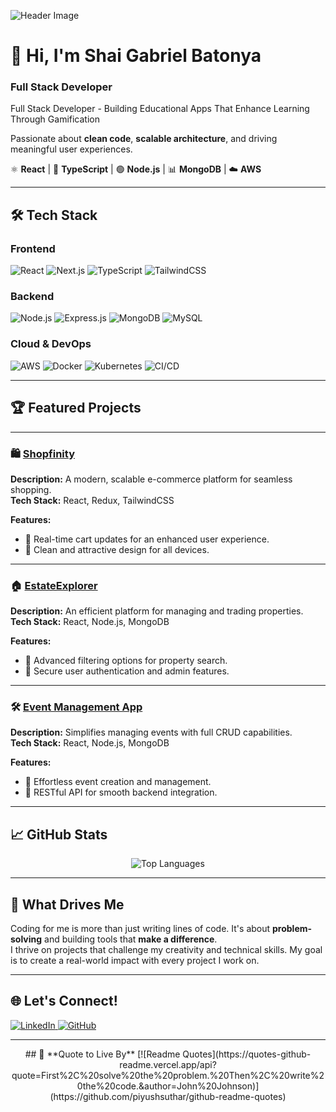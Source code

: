 ![Header Image](https://camo.githubusercontent.com/3cbeb5d020370a717e4b859e2b9bab4c53d57b133164468958639d913703fa5c/68747470733a2f2f63617073756c652d72656e6465722e76657263656c2e6170702f6170693f747970653d776176696e6726636f6c6f723d374139324238266865696768743d3130302673656374696f6e3d686561646572)
# 👋 Hi, I'm **Shai Gabriel Batonya**  
### Full Stack Developer 

Full Stack Developer - Building Educational Apps That Enhance Learning Through Gamification

Passionate about **clean code**, **scalable architecture**, and driving meaningful user experiences. 
 
⚛️ **React** | 📘 **TypeScript** | 🟢 **Node.js** | 📊 **MongoDB** | ☁️ **AWS**    

---    
   
## 🛠 **Tech Stack**   
   
### **Frontend**
<div align="left">
  <img src="https://img.shields.io/badge/React-%2320232a.svg?style=for-the-badge&logo=react&logoColor=%2361DAFB" alt="React" />
  <img src="https://img.shields.io/badge/Next.js-black?style=for-the-badge&logo=next.js&logoColor=white" alt="Next.js" />
  <img src="https://img.shields.io/badge/TypeScript-%23007ACC.svg?style=for-the-badge&logo=typescript&logoColor=white" alt="TypeScript" />
  <img src="https://img.shields.io/badge/TailwindCSS-%2338B2AC.svg?style=for-the-badge&logo=tailwind-css&logoColor=white" alt="TailwindCSS" />
</div>

### **Backend**
<div align="left">
  <img src="https://img.shields.io/badge/Node.js-6DA55F?style=for-the-badge&logo=node.js&logoColor=white" alt="Node.js" />
  <img src="https://img.shields.io/badge/Express.js-%23404d59.svg?style=for-the-badge&logo=express&logoColor=%2361DAFB" alt="Express.js" />
  <img src="https://img.shields.io/badge/MongoDB-%234ea94b.svg?style=for-the-badge&logo=mongodb&logoColor=white" alt="MongoDB" />
  <img src="https://img.shields.io/badge/MySQL-%2300000f.svg?style=for-the-badge&logo=mysql&logoColor=white" alt="MySQL" />
</div>

### **Cloud & DevOps**
<div align="left">
  <img src="https://img.shields.io/badge/AWS-%23FF9900.svg?style=for-the-badge&logo=amazon-aws&logoColor=white" alt="AWS" />
  <img src="https://img.shields.io/badge/Docker-%230db7ed.svg?style=for-the-badge&logo=docker&logoColor=white" alt="Docker" />
  <img src="https://img.shields.io/badge/Kubernetes-%23326ce5.svg?style=for-the-badge&logo=kubernetes&logoColor=white" alt="Kubernetes" />
  <img src="https://img.shields.io/badge/CI/CD-%2320232a.svg?style=for-the-badge&logo=githubactions&logoColor=white" alt="CI/CD" />
</div>

---

## 🏆 **Featured Projects**

---

### 🛍️ [Shopfinity](https://shopfinity-nine.vercel.app/)  
**Description:** A modern, scalable e-commerce platform for seamless shopping.  
**Tech Stack:** React, Redux, TailwindCSS  

**Features:**  
- 🛒 Real-time cart updates for an enhanced user experience.  
- 🎨 Clean and attractive design for all devices.  

---

### 🏠 [EstateExplorer](https://real-estate-mern-stack.vercel.app/)  
**Description:** An efficient platform for managing and trading properties.  
**Tech Stack:** React, Node.js, MongoDB  

**Features:**  
- 📌 Advanced filtering options for property search.  
- 🔐 Secure user authentication and admin features.  

---

### 🛠 [Event Management App](https://github.com/ShaiBatonya/patents_server-client)  
**Description:** Simplifies managing events with full CRUD capabilities.  
**Tech Stack:** React, Node.js, MongoDB  

**Features:**  
- 📅 Effortless event creation and management.  
- 🔗 RESTful API for smooth backend integration.  

---

## 📈 **GitHub Stats**

<div align="center">
  <img src="https://github-readme-stats.vercel.app/api/top-langs/?username=ShaiBatonya&layout=compact&theme=dark&hide_border=true" alt="Top Languages" />
</div>

---

## 🌟 **What Drives Me**  
Coding for me is more than just writing lines of code. It's about **problem-solving** and building tools that **make a difference**.  
I thrive on projects that challenge my creativity and technical skills. My goal is to create a real-world impact with every project I work on.

---

## 🌐 **Let's Connect!**  
<div align="left">
  <a href="https://www.linkedin.com/in/shaibatonya-fullstack/">
    <img src="https://img.shields.io/badge/LinkedIn-%230077B5.svg?style=for-the-badge&logo=linkedin&logoColor=white" alt="LinkedIn" />
  </a>
  <a href="https://github.com/ShaiBatonya">
    <img src="https://img.shields.io/badge/GitHub-%2312100E.svg?style=for-the-badge&logo=github&logoColor=white" alt="GitHub" />
  </a>
</div>

---
<div align="center">
## 🎯 **Quote to Live By**  
[![Readme Quotes](https://quotes-github-readme.vercel.app/api?quote=First%2C%20solve%20the%20problem.%20Then%2C%20write%20the%20code.&author=John%20Johnson)](https://github.com/piyushsuthar/github-readme-quotes)
</div>

